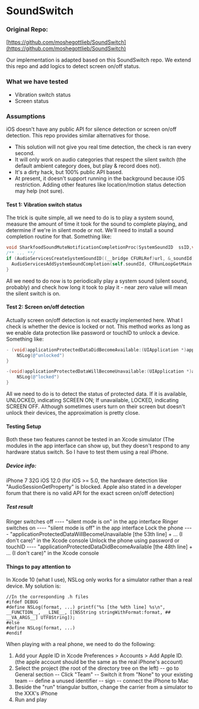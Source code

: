 # SoundSwitch

### Original Repo:
[https://github.com/moshegottlieb/SoundSwitch](https://github.com/moshegottlieb/SoundSwitch)

Our implementation is adapted based on this SoundSwitch repo. We extend this repo and add logics to detect screen on/off status.

### What we have tested
* Vibration switch status
* Screen status

### Assumptions
iOS doesn't have any public API for silence detection or screen on/off detection. This repo provides similar alternatives for those.
* This solution will not give you real time detection, the check is ran every second.
* It will only work on audio categories that respect the silent switch (the default ambient category does, but play & record does not).
* It's a dirty hack, but 100% public API based.
* At present, it doesn't support running in the background because iOS restriction. Adding other features like location/motion status detection may help (not sure).

#### Test 1: Vibration switch status
The trick is quite simple, all we need to do is to play a system sound, measure the amount of time it took for the sound to complete playing, and determine if we're in silent mode or not.
We'll need to install a sound completion routine for that.
Something like:
```objectivec
void SharkfoodSoundMuteNotificationCompletionProc(SystemSoundID  ssID,void* clientData); // sound completion proc
/** ... **/
if (AudioServicesCreateSystemSoundID((__bridge CFURLRef)url, &_soundId) == kAudioServicesNoError){
  AudioServicesAddSystemSoundCompletion(self.soundId, CFRunLoopGetMain(), kCFRunLoopDefaultMode, SharkfoodSoundMuteNotificationCompletionProc,(__bridge void *)(self));
}
```
All we need to do now is to periodically play a system sound (silent sound, probably) and check how long it took to play it - near zero value will mean the silent switch is on.


#### Test 2: Screen on/off detection
Actually screen on/off detection is not exactly implemented here. What I check is whether the device is locked or not. This method works as long as we enable data protection like password or touchID to unlock a device.
Something like:
```objectivec
- (void)applicationProtectedDataDidBecomeAvailable:(UIApplication *)application{
    NSLog(@"unlocked")
}

-(void)applicationProtectedDataWillBecomeUnavailable:(UIApplication *)application{
    NSLog(@"locked")
}
```
All we need to do is to detect the status of protected data. If it is available, UNLOCKED, indicating SCREEN ON; If unavailable, LOCKED, indicating SCREEN OFF. Although sometimes users turn on their screen but doesn't unlock their devices, the approximation is pretty close.

#### Testing Setup
Both these two features cannot be tested in an Xcode simulator (The modules in the app interface can show up, but they doesn't respond to any hardware status switch. So I have to test them using a real iPhone.

##### Device info:
iPhone 7 32G
iOS 12.0
(for iOS >= 5.0, the hardware detection like "AudioSessionGetProperty" is blocked. Apple also stated in a developer forum that there is no valid API for the exact screen on/off detection)

##### Test result
Ringer switches off ---- "silent mode is on"  in the app interface
Ringer switches on  ---- "silent mode is off" in the app interface
Lock the phone      ---- "applicationProtectedDataWillBecomeUnavailable [the 53th line] + ... (I don't care)" in the Xcode console
Unlock the phone using password or touchID ---- "applicationProtectedDataDidBecomeAvailable [the 48th line] + ... (I don't care)" in the Xcode console

#### Things to pay attention to
In Xcode 10 (what I use), NSLog only works for a simulator rather than a real device. My solution is:
```
//In the corresponding .h files
#ifdef DEBUG
#define NSLog(format, ...) printf("%s [the %dth line] %s\n", __FUNCTION__, __LINE__, [[NSString stringWithFormat:format, ## __VA_ARGS__] UTF8String]);
#else
#define NSLog(format, ...)
#endif
```

When playing with a real phone, we need to do the following:
1. Add your Apple ID in Xcode Preferences > Accounts > Add Apple ID. (the apple account should be the same as the real iPhone's account)
2. Select the project (the root of the directory tree on the left) -- go to General section -- Click "Team" -- Switch it from "None" to your existing team  -- define a unused identifier -- sign -- connect the iPhone to Mac
3. Beside the "run" triangular button, change the carrier from a simulator to the XXX's iPhone
4. Run and play
